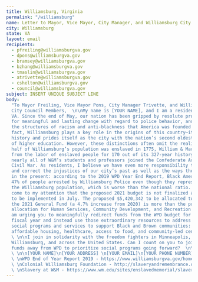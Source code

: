 ```yaml
---
title: Williamsburg, Virginia
permalink: "/williamsburg"
name: Letter to Mayor, Vice Mayor, City Manager, and Williamsburg City Council Members
city: Williamsburg
state: VA
layout: email
recipients:
  - pfreiling@williamsburgva.gov
  - dpons@williamsburgva.gov
  - bramsey@williamsburgva.gov
  - bzhang@williamsburgva.gov
  - tmaslin@williamsburgva.gov
  - atrivette@williamsburgva.gov
  - cshelton@williamsburgva.gov
  - council@williamsburgva.gov
subject: INSERT UNIQUE SUBJECT LINE
body:
  "To Mayor Freiling, Vice Mayor Pons, City Manager Trivette, and Williamsburg
  City Council Members,  \n\nMy name is [YOUR NAME], and I am a resident of Williamsburg,
  VA. Since the end of May, our nation has been gripped by resolute protesters calling
  for meaningful and lasting change with regard to police behavior, and an end to
  the structures of racism and anti-blackness that America was founded on.  \n\nIn
  fact, Williamsburg plays a key role in the origins of this country—it has a rich
  history and prides itself as the city with the nation’s second oldest institution
  of higher education. However, these distinctions often omit the reality that over
  half of Williamsburg’s population was enslaved in 1775, William & Mary benefitted
  from the labor of enslaved people for 170 out of its 327-year history, and that
  nearly all of W&M’s students and professors joined the Confederate Army during the
  Civil War. As residents, I believe we have even more responsibility to acknowledge
  and correct the injustices of our city’s past as well as the ways they have manifested
  in the present: according to the 2019 WPD Year End Report, Black Americans comprised
  47% of people arrested by Williamsburg Police even though they represent 16% of
  the Williamsburg population, which is worse than the national ratio.  \n\nIt has
  come to my attention that the proposed 2021 budget is not finalized and is scheduled
  to be implemented in July. The proposed $5,420,342 to be allocated to the WPD from
  the 2021 General Fund (a 4.7% increase from 2020) is more than the proposed 2021
  allocation for Human Services, Community Development, and Recreation combined.  \n\nI
  am urging you to meaningfully redirect funds from the WPD budget for the 2020-2021
  fiscal year and instead use those extraordinary resources to address more effective
  social programs and services to support Black and Brown communities: COVID-19 relief,
  affordable housing, healthcare, access to food, and community-led centers and projects.
  \ \n\nI join in solidarity with the freedom fighters in Minneapolis, Louisville,
  Williamsburg, and across the United States. Can I count on you to join us and reallocate
  funds away from WPD to prioritize social programs going forward?  \n\nSincerely,
  \ \n\n[YOUR NAME]\n[YOUR ADDRESS] \n[YOUR EMAIL]\n[YOUR PHONE NUMBER]  \n\nReferences:
  \ \nWPD End of Year Report 2019 - https://www.williamsburgva.gov/home/showdocument?id=21801
  \ \nColonial Williamsburg Foundation - http://slaveryandremembrance.org/partners/partner/?id=P0000
  \ \nSlavery at W&M - https://www.wm.edu/sites/enslavedmemorial/slavery-at-wm/index.php"
---
```

